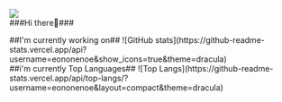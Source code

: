 <!--
**eononenoe/eononenoe** is a ✨ _special_ ✨ repository because its `README.md` (this file) appears on your GitHub profile.
-->
<img src="https://capsule-render.vercel.app/api?type=waving&color=auto&height=300&section=header&text=eononenoe%20&fontSize=90" /><br/>
###Hi there👋### 
<tr/>
##I'm currently working on##
![GitHub stats](https://github-readme-stats.vercel.app/api?username=eononenoe&show_icons=true&theme=dracula)<br/>
##i'm currently Top Languages##
![Top Langs](https://github-readme-stats.vercel.app/api/top-langs/?username=eononenoe&layout=compact&theme=dracula)<br/>
